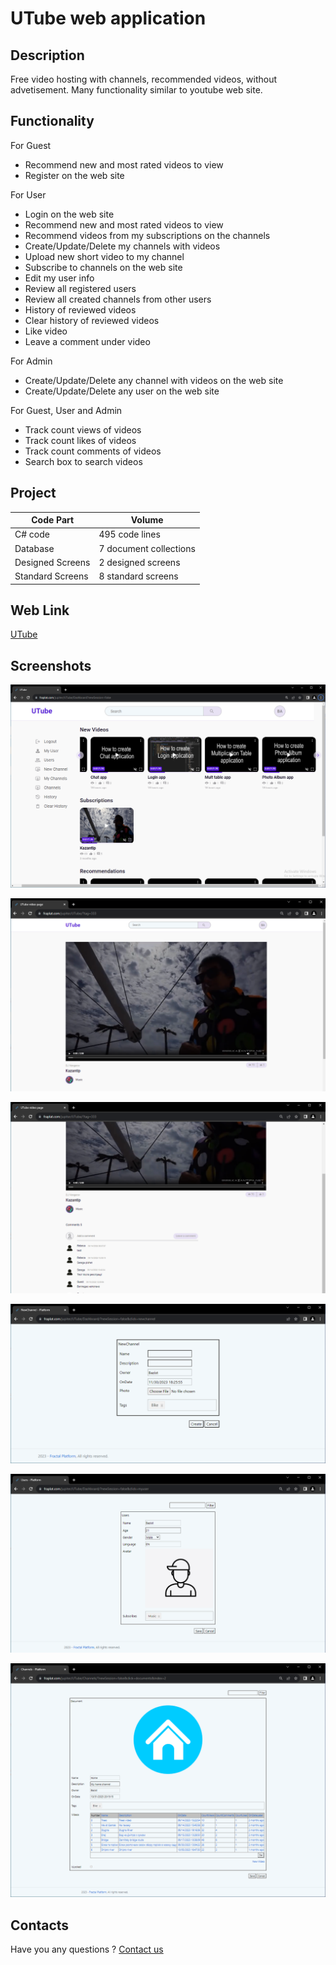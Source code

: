 # UTube web application

## Description

Free video hosting with channels, recommended videos, without advetisement. 
Many functionality similar to youtube web site.

## Functionality

For Guest

- Recommend new and most rated videos to view
- Register on the web site

For User

- Login on the web site
- Recommend new and most rated videos to view
- Recommend videos from my subscriptions on the channels
- Create/Update/Delete my channels with videos
- Upload new short video to my channel
- Subscribe to channels on the web site
- Edit my user info
- Review all registered users
- Review all created channels from other users
- History of reviewed videos 
- Clear history of reviewed videos
- Like video
- Leave a comment under video

For Admin

- Create/Update/Delete any channel with videos on the web site
- Create/Update/Delete any user on the web site

For Guest, User and Admin

- Track count views of videos
- Track count likes of videos
- Track count comments of videos
- Search box to search videos

## Project

| Code Part  | Volume |
| ------------- | ------------- |
| C# code  | 495 code lines  |
| Database  | 7 document collections  |
| Designed Screens  | 2 designed screens  |
| Standard Screens  | 8 standard screens  |

## Web Link

[UTube](https://fraplat.tech/jupiter/UTube)

## Screenshots

![Dashboard](https://github.com/LearnFractal/FractalPlatform/blob/main/Projects/FractalPlatform.UTube/Screenshots/Dashboard.png?raw=true)

![Video](https://github.com/LearnFractal/FractalPlatform/blob/main/Projects/FractalPlatform.UTube/Screenshots/Video.png?raw=true)

![Video Comments](https://github.com/LearnFractal/FractalPlatform/blob/main/Projects/FractalPlatform.UTube/Screenshots/VideoComments.png?raw=true)

![New Channel](https://github.com/LearnFractal/FractalPlatform/blob/main/Projects/FractalPlatform.UTube/Screenshots/NewChannel.png?raw=true)

![My User](https://github.com/LearnFractal/FractalPlatform/blob/main/Projects/FractalPlatform.UTube/Screenshots/MyUser.png?raw=true)

![My Channel](https://github.com/LearnFractal/FractalPlatform/blob/main/Projects/FractalPlatform.UTube/Screenshots/MyChannel.png?raw=true)

## Contacts

Have you any questions ? [Contact us](mailto:learn.fractal@gmail.com)

